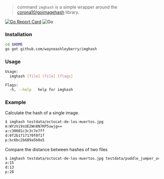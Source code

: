 > command `imghash` is a simple wrapper around the [corona10/goimagehash](https://github.com/corona10/goimagehash) library.

[![Go Report Card](https://goreportcard.com/badge/github.com/wayneashleyberry/imghash)](https://goreportcard.com/report/github.com/wayneashleyberry/imghash)
![Go](https://github.com/wayneashleyberry/imghash/workflows/Go/badge.svg)

### Installation

```sh
cd $HOME
go get github.com/wayneashleyberry/imghash
```

### Usage

```sh
Usage:
  imghash [file] [file] [flags]

Flags:
  -h, --help   help for imghash
```

### Example

Calculate the hash of a single image.

```sh
$ imghash testdata/octocat-de-los-muertos.jpg
m:WYzVi9sUE2Wn8N7KP5uwjg==
a:c30081c3c3c7e7ff
d:0f2b1717170f0f1f
p:bc6bc2b689a5b0a5
```

Compare the distance between hashes of two files

```sh
$ imghash testdata/octocat-de-los-muertos.jpg testdata/puddle_jumper_octodex.jpg
a:15
d:13
p:28
```
